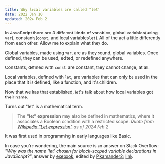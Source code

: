 ```yaml
---
title: Why local variables are called "let"
date: 2022 Jan 10
updated: 2024 Feb 2
---
```

In JavaScript there are 3 different kinds of variables, global variables(using `var`), constants(`const`, and local variables`let`). All of the act a little differently from each other. Allow me to explain what they do.

Global variables, made using `var`, are as they sound, global variables. Once defined, they can be used, edited, or redefined anywhere.

Constants, defined with `const`, are constant, they cannot change, at all.

Local variables, defined with `let`, are variables that can only be used in the place that it is defined, like a function, and it's children.

Now that we has that established, *let*'s talk about how local variables got their name.

Turns out "let" is a mathematical term.

> The **"let" expression** may also be defined in mathematics, where it associates a Boolean condition with a restricted scope.
> <cite>Quote from [Wikipedia "Let expression"](https://en.wikipedia.org/w/index.php?title=Let_expression&oldid=1187985658) as of <time>2024 Feb 2</time></cite>

It was first used in programming in early languages like Basic.

In case you're wondering, the main source is an answer on Stack Overflow: *"Why was the name 'let' chosen for block-scoped variable declarations in JavaScript?"*, answer by [exebook](https://stackoverflow.com/users/1968972), edited by [Pikamander2](https://stackoverflow.com/users/1741346); [link](https://stackoverflow.com/a/37917071).